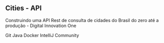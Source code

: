 ## Cities - API 
Construindo uma API Rest de consulta de cidades do Brasil do zero até a produção - Digital Innovation One



Git Java Docker IntelliJ Community
